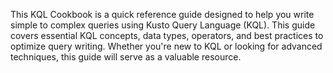 This KQL Cookbook is a quick reference guide designed to help you write simple to complex queries using Kusto Query Language (KQL).
This guide covers essential KQL concepts, data types, operators, and best practices to optimize query writing. 
Whether you're new to KQL or looking for advanced techniques, this guide will serve as a valuable resource.
